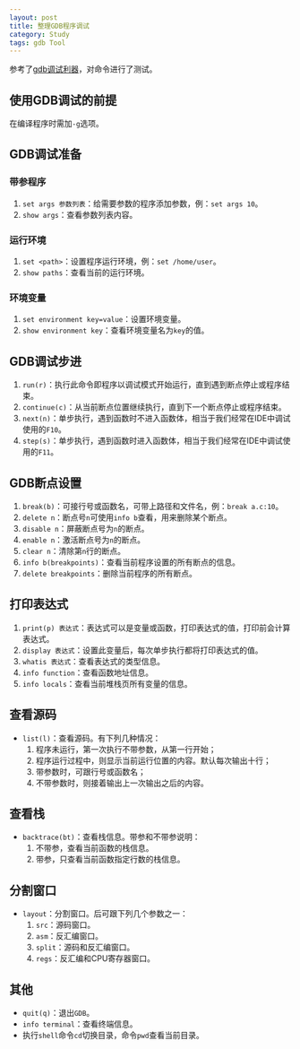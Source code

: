 ```yaml
---
layout: post
title: 整理GDB程序调试
category: Study
tags: gdb Tool
---
```


参考了[gdb调试利器][gdb_link]，对命令进行了测试。

## 使用GDB调试的前提

在编译程序时需加`-g`选项。

## GDB调试准备

### 带参程序

1. `set args 参数列表`：给需要参数的程序添加参数，例：`set args 10`。
2. `show args`：查看参数列表内容。

### 运行环境

1. `set <path>`：设置程序运行环境，例：`set /home/user`。
2. `show paths`：查看当前的运行环境。

### 环境变量

1. `set environment key=value`：设置环境变量。
2. `show environment key`：查看环境变量名为`key`的值。

## GDB调试步进

1. `run(r)`：执行此命令即程序以调试模式开始运行，直到遇到断点停止或程序结束。
2. `continue(c)`：从当前断点位置继续执行，直到下一个断点停止或程序结束。
3. `next(n)`：单步执行，遇到函数时不进入函数体，相当于我们经常在IDE中调试使用的`F10`。
4. `step(s)`：单步执行，遇到函数时进入函数体，相当于我们经常在IDE中调试使用的`F11`。

## GDB断点设置

1. `break(b)`：可接行号或函数名，可带上路径和文件名，例：`break a.c:10`。
2. `delete n`：断点号`n`可使用`info b`查看，用来删除某个断点。
3. `disable n`：屏蔽断点号为`n`的断点。
4. `enable n`：激活断点号为`n`的断点。
5. `clear n`：清除第`n`行的断点。
6. `info b(breakpoints)`：查看当前程序设置的所有断点的信息。
7. `delete breakpoints`：删除当前程序的所有断点。

## 打印表达式

1. `print(p) 表达式`：表达式可以是变量或函数，打印表达式的值，打印前会计算表达式。
2. `display 表达式`：设置此变量后，每次单步执行都将打印表达式的值。
3. `whatis 表达式`：查看表达式的类型信息。
4. `info function`：查看函数地址信息。
5. `info locals`：查看当前堆栈页所有变量的信息。

## 查看源码

* `list(l)`：查看源码。有下列几种情况：
    1. 程序未运行，第一次执行不带参数，从第一行开始；
    2. 程序运行过程中，则显示当前运行位置的内容。默认每次输出十行；
    3. 带参数时，可跟行号或函数名；
    4. 不带参数时，则接着输出上一次输出之后的内容。

## 查看栈

* `backtrace(bt)`：查看栈信息。带参和不带参说明：
    1. 不带参，查看当前函数的栈信息。
    2. 带参，只查看当前函数指定行数的栈信息。

## 分割窗口

* `layout`：分割窗口。后可跟下列几个参数之一：
    1. `src`：源码窗口。
    2. `asm`：反汇编窗口。
    3. `split`：源码和反汇编窗口。
    4. `regs`：反汇编和CPU寄存器窗口。

## 其他

* `quit(q)`：退出`GDB`。
* `info terminal`：查看终端信息。
* 执行`shell`命令`cd`切换目录，命令`pwd`查看当前目录。

[gdb_link]: http://linuxtools-rst.readthedocs.io/zh_CN/latest/tool/gdb.html

